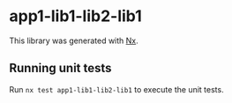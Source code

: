 # app1-lib1-lib2-lib1

This library was generated with [Nx](https://nx.dev).

## Running unit tests

Run `nx test app1-lib1-lib2-lib1` to execute the unit tests.
